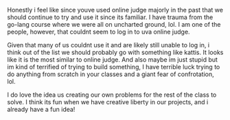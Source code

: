 Honestly i feel like since youve used online judge majorly in the past that we should continue to try and use it since its familiar. I have trauma from the go-lang course where we were all on uncharted ground, lol. I am one of the people, however, that couldnt seem to log in to uva online judge.

Given that many of us couldnt use it and are likely still unable to log in, i think out of the list we should probably go with something like kattis. It looks like it is the most similar to online judge. And also maybe im just stupid but im kind of terrified of trying to build something, I have terrible luck trying to do anything from scratch in your classes and a giant fear of confrotation, lol.

I do love the idea us creating our own problems for the rest of the class to solve. I think its fun when we have creative liberty in our projects, and i already have a fun idea!
